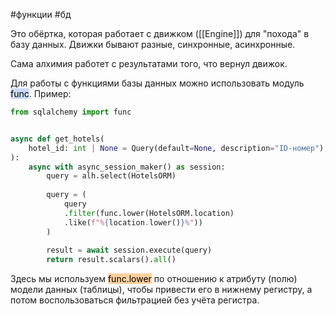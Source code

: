 #функции #бд

Это обёртка, которая работает с движком ([[Engine]]) для "похода" в базу данных. Движки бывают разные, синхронные, асинхронные.

Сама алхимия работет с результатами того, что вернул движок.

Для работы с функциями базы данных можно использовать модуль <mark style="background: #ADCCFFA6;">func</mark>.
Пример:

```python
from sqlalchemy import func


async def get_hotels(
	hotel_id: int | None = Query(default=None, description="ID-номер"),  
):  
	async with async_session_maker() as session:  
	    query = alh.select(HotelsORM)  
	    
	    query = (
		    query
		    .filter(func.lower(HotelsORM.location)
		    .like(f"%{location.lower()}%"))
	    )
	    
	    result = await session.execute(query)  
	    return result.scalars().all()

```
Здесь мы используем <mark style="background: #FFB86CA6;">func.lower</mark> по отношению к атрибуту (полю) модели данных (таблицы), чтобы привести его в нижнему регистру, а потом воспользоваться фильтрацией без учёта регистра.

